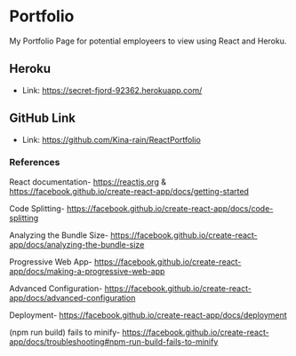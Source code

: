# Portfolio

My Portfolio Page for potential employeers to view using React and Heroku. 

## Heroku

* Link: https://secret-fjord-92362.herokuapp.com/

## GitHub Link

* Link: https://github.com/Kina-rain/ReactPortfolio

### References

React documentation- https://reactjs.org & https://facebook.github.io/create-react-app/docs/getting-started

Code Splitting- https://facebook.github.io/create-react-app/docs/code-splitting

Analyzing the Bundle Size- https://facebook.github.io/create-react-app/docs/analyzing-the-bundle-size

Progressive Web App-  https://facebook.github.io/create-react-app/docs/making-a-progressive-web-app

Advanced Configuration- https://facebook.github.io/create-react-app/docs/advanced-configuration

Deployment- https://facebook.github.io/create-react-app/docs/deployment

(npm run build) fails to minify- https://facebook.github.io/create-react-app/docs/troubleshooting#npm-run-build-fails-to-minify
